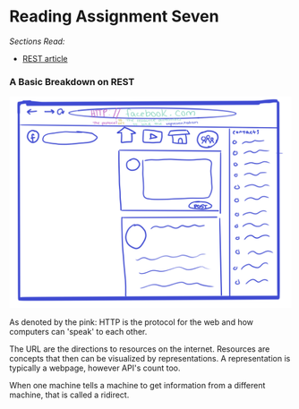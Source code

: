 # Reading Assignment Seven
*Sections Read:*
- [REST article](https://gist.github.com/brookr/5977550)


### A Basic Breakdown on REST
![Rest](../assets/301/rest.png)

As denoted by the pink: HTTP is the protocol for the web and how computers can 'speak' to each other. 

The URL are the directions to resources on the internet. Resources are concepts that then can be visualized by representations. A representation is typically a webpage, however API's count too. 

When one machine tells a machine to get information from a different machine, that is called a ridirect.  